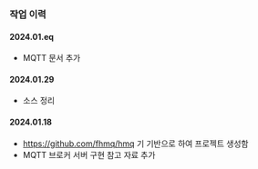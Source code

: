 ### 작업 이력

#### 2024.01.eq
- MQTT 문서 추가

#### 2024.01.29
- 소스 정리

#### 2024.01.18
- https://github.com/fhmq/hmq 기 기반으로 하여 프로젝트 생성함
- MQTT 브로커 서버 구현 참고 자료 추가
